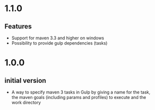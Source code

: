 # 1.1.0
## Features
- Support for maven 3.3 and higher on windows
- Possibility to provide gulp dependencies (tasks)

# 1.0.0
## initial version
- A way to specify maven 3 tasks in Gulp by giving a name for the task, the maven goals (including params and profiles) to execute and the work directory